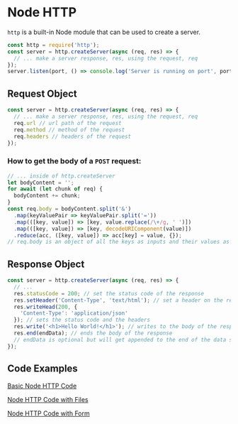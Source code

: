 # Node HTTP

`http` is a built-in Node module that can be used to create a server.

```javascript
const http = require('http');
const server = http.createServer(async (req, res) => { 
  // ... make a server response, res, using the request, req
});
server.listen(port, () => console.log('Server is running on port', port));
```

## Request Object

```javascript
const server = http.createServer(async (req, res) => { 
  // ... make a server response, res, using the request, req
  req.url // url path of the request
  req.method // method of the request
  req.headers // headers of the request
});
```

### How to get the body of a `POST` request:

```javascript
// ... inside of http.createServer
let bodyContent = '';
for await (let chunk of req) {
  bodyContent += chunk;
}
const req.body = bodyContent.split('&')
  .map(keyValuePair => keyValuePair.split('='))
  .map(([key, value]) => [key, value.replace(/\+/g, ' ')])
  .map(([key, value]) => [key, decodeURIComponent(value)])
  .reduce(acc, ([key, value]) => acc[key] = value, {});
// req.body is an object of all the keys as inputs and their values as values
```

## Response Object

```javascript
const server = http.createServer(async (req, res) => {
  // ...
  res.statusCode = 200; // set the status code of the response
  res.setHeader('Content-Type', 'text/html'); // set a header on the response
  res.writeHead(200, {
    'Content-Type': 'application/json'
  }); // sets the status code and the headers
  res.write('<h1>Hello World!</h1>'); // writes to the body of the response
  res.end(endData); // ends the body of the response 
  // endData is optional but will get appended to the end of the data sent if present
});
```

## Code Examples

[Basic Node HTTP Code]

[Node HTTP Code with Files]

[Node HTTP Code with Form]

[Basic Node HTTP Code]: ./http.js
[Node HTTP Code with Files]: ./httpFile.js
[Node HTTP Code with Form]: ./httpForm.js